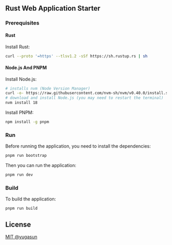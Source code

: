 ## Rust Web Application Starter

### Prerequisites

#### Rust

Install Rust:

```bash
curl --proto '=https' --tlsv1.2 -sSf https://sh.rustup.rs | sh
```

#### Node.js And PNPM

Install Node.js:

```bash
# installs nvm (Node Version Manager)
curl -o- https://raw.githubusercontent.com/nvm-sh/nvm/v0.40.0/install.sh | bash
# download and install Node.js (you may need to restart the terminal)
nvm install 18
```

Install PNPM:

```bash
npm install -g pnpm
```

### Run

Before running the application, you need to install the dependencies:

```bash
pnpm run bootstrap
```

Then you can run the application:

```bash
pnpm run dev
```

### Build

To build the application:

```bash
pnpm run build
```

## License

[MIT @yugasun](LICENSE)